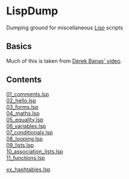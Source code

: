 # LispDump
Dumping ground for miscellaneous [Lisp](https://en.wikipedia.org/wiki/Lisp_(programming_language)) scripts

## Basics

Much of this is taken from [Derek Banas' video](https://www.youtube.com/watch?v=ymSq4wHrqyU).

## Contents

[01_comments.lsp](https://github.com/James-P-D/LispDump/blob/master/src/01_comments.lsp)  
[02_hello.lsp](https://github.com/James-P-D/LispDump/blob/master/src/02_hello.lsp)  
[03_forms.lsp](https://github.com/James-P-D/LispDump/blob/master/src/03_forms.lsp)  
[04_maths.lsp](https://github.com/James-P-D/LispDump/blob/master/src/04_maths.lsp)  
[05_equality.lsp](https://github.com/James-P-D/LispDump/blob/master/src/05_equality.lsp)  
[06_variables.lsp](https://github.com/James-P-D/LispDump/blob/master/src/06_variables.lsp)  
[07_conditionals.lsp](https://github.com/James-P-D/LispDump/blob/master/src/07_conditionals.lsp)  
[08_looping.lsp](https://github.com/James-P-D/LispDump/blob/master/src/08_looping.lsp)  
[09_lists.lsp](https://github.com/James-P-D/LispDump/blob/master/src/09_lists.lsp)  
[10_association_lists.lsp](https://github.com/James-P-D/LispDump/blob/master/src/10_association_lists.lsp)  
[11_functions.lsp](https://github.com/James-P-D/LispDump/blob/master/src/11_functions.lsp)  

[xx_hashtables.lsp](https://github.com/James-P-D/LispDump/blob/master/src/xx_hashtables.lsp)  